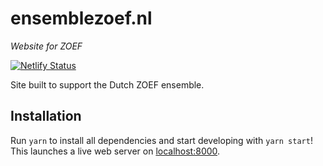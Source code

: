 # ensemblezoef.nl

_Website for ZOEF_

[![Netlify Status](https://api.netlify.com/api/v1/badges/655cf137-6a0e-4e02-ac0f-47e36673c941/deploy-status)](https://app.netlify.com/sites/zoef/deploys)

Site built to support the Dutch ZOEF ensemble.

## Installation

Run `yarn` to install all dependencies and start developing with `yarn start`! This launches a live web server on [localhost:8000](http://localhost:8000).
